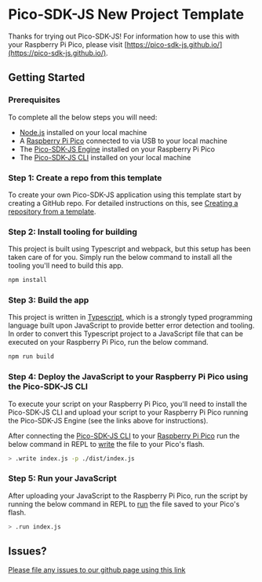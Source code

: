 # Pico-SDK-JS New Project Template

Thanks for trying out Pico-SDK-JS! For information how to use this with your Raspberry Pi Pico, please visit [https://pico-sdk-js.github.io/](https://pico-sdk-js.github.io/).

## Getting Started

### Prerequisites

To complete all the below steps you will need:

* [Node.js](https://docs.npmjs.com/downloading-and-installing-node-js-and-npm) installed on your local machine
* A [Raspberry Pi Pico](https://www.raspberrypi.com/documentation/microcontrollers/pico-series.html) connected to via USB to your local machine
* The [Pico-SDK-JS Engine](https://pico-sdk-js.github.io/docs/getting-started/1-install-engine.html) installed on your Raspberry Pi Pico
* The [Pico-SDK-JS CLI](https://pico-sdk-js.github.io/docs/getting-started/2-install-cli.html) installed on your local machine

### **Step 1:** Create a repo from this template

To create your own Pico-SDK-JS application using this template start by creating a GitHub repo. For detailed instructions on this, see [Creating a repository from a template](https://docs.github.com/en/repositories/creating-and-managing-repositories/creating-a-repository-from-a-template#creating-a-repository-from-a-template).

### **Step 2:** Install tooling for building

This project is built using Typescript and webpack, but this setup has been taken care of for you. Simply run the below command to install all the tooling you'll need to build this app.

```bash
npm install
```

### **Step 3:** Build the app

This project is written in [Typescript](https://www.typescriptlang.org/), which is a strongly typed programming language built upon JavaScript to provide better error detection and tooling. In order to convert this Typescript project to a JavaScript file that can be executed on your Raspberry Pi Pico, run the below command.

```bash
npm run build
```

### **Step 4:** Deploy the JavaScript to your Raspberry Pi Pico using the Pico-SDK-JS CLI

To execute your script on your Raspberry Pi Pico, you'll need to install the Pico-SDK-JS CLI and upload your script to your Raspberry Pi Pico running the Pico-SDK-JS Engine (see the links above for instructions).

After connecting the [Pico-SDK-JS CLI](https://pico-sdk-js.github.io/docs/getting-started/3-connect.html) to your [Raspberry Pi Pico](https://www.raspberrypi.com/documentation/microcontrollers/pico-series.html) run the below command in REPL to [write](https://pico-sdk-js.github.io/docs/usage/cli-repl/write.html) the file to your Pico's flash.

```bash
> .write index.js -p ./dist/index.js
```

### **Step 5:** Run your JavaScript

After uploading your JavaScript to the Raspberry Pi Pico, run the script by running the below command in REPL to [run](https://pico-sdk-js.github.io/docs/usage/cli-repl/run.html) the file saved to your Pico's flash.

```bash
> .run index.js
```

## Issues?

[Please file any issues to our github page using this link](https://github.com/pico-sdk-js/pico-sdk-js-cli/issues/new?assignees=jt000&labels=&projects=&template=bug_report.md&title=)

